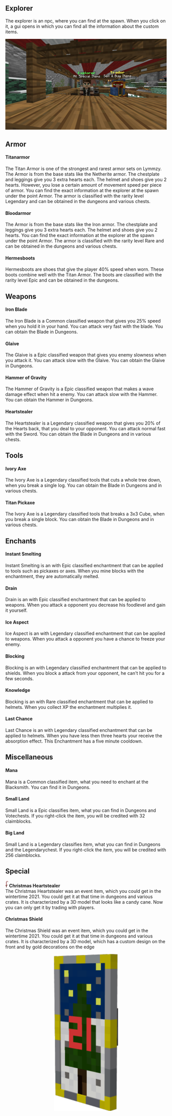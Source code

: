 ## Explorer
The explorer is an npc, where you can find at the spawn. When you click on it, a gui opens in which you can find all the information about the custom items.

<p align="center">
    <img src="https://github.com/gommzystudio/lymmzy_wiki/blob/main/img/explorer.png?raw=true" width="600px"></img>
</p>

## Armor
#### Titanarmor
The Titan Armor is one of the strongest and rarest armor sets on Lymmzy. The Armor is from the base stats like the Netherite armor. The chestplate and leggings give you 3 extra hearts each. The helmet and shoes give you 2 hearts. However, you lose a certain amount of movement speed per piece of armor. You can find the exact information at the explorer at the spawn under the point Armor. The armor is classified with the rarity level Legendary and can be obtained in the dungeons and various chests.

#### Bloodarmor
The Armor is from the base stats like the Iron armor. The chestplate and leggings give you 3 extra hearts each. The helmet and shoes give you 2 hearts. You can find the exact information at the explorer at the spawn under the point Armor. The armor is classified with the rarity level Rare and can be obtained in the dungeons and various chests.

#### Hermesboots
Hermesboots are shoes that give the player 40% speed when worn. These boots combine well with the Titan Armor. The boots are classified with the rarity level Epic and can be obtained in the dungeons.

## Weapons
#### Iron Blade
The Iron Blade is a Common classified weapon that gives you 25% speed when you hold it in your hand. You can attack very fast with the blade. You can obtain the Blade in Dungeons.

#### Glaive
The Glaive is a Epic classified weapon that gives you enemy slowness when you attack it. You can attack slow with the Glaive. You can obtain the Glaive in Dungeons.

#### Hammer of Gravity
The Hammer of Gravity is a Epic classified weapon that makes a wave damage effect when hit a enemy. You can attack slow with the Hammer. You can obtain the Hammer in Dungeons.

#### Heartstealer
The Heartstealer is a Legendary classified weapon that gives you 20% of the Hearts back, that you deal to your opponent. You can attack normal fast with the Sword. You can obtain the Blade in Dungeons and in various chests.

## Tools
#### Ivory Axe
The Ivory Axe is a Legendary classified tools that cuts a whole tree down, when you break a single log. You can obtain the Blade in Dungeons and in various chests.

#### Titan Pickaxe
The Ivory Axe is a Legendary classified tools that breaks a 3x3 Cube, when you break a single block. You can obtain the Blade in Dungeons and in various chests.

## Enchants
#### Instant Smelting
Instant Smelting is an with Epic classified enchantment that can be applied to tools such as pickaxes or axes. When you mine blocks with the enchantment, they are automatically melted.

#### Drain
Drain is an with Epic classified enchantment that can be applied to weapons. When you attack a opponent you decrease his foodlevel and gain it yourself.

#### Ice Aspect
Ice Aspect is an with Legendary classified enchantment that can be applied to weapons. When you attack a opponent you have a chance to freeze your enemy.

#### Blocking
Blocking is an with Legendary classified enchantment that can be applied to shields. When you block a attack from your opponent, he can't hit you for a few seconds.

#### Knowledge
Blocking is an with Rare classified enchantment that can be applied to helmets. When you collect XP the enchantment multiplies it.

#### Last Chance
Last Chance is an with Legendary classified enchantment that can be applied to helmets. When you have less then three hearts your receive the absorption effect. This Enchantment has a five minute cooldown.

## Miscellaneous
#### Mana
Mana is a Common classified item, what you need to enchant at the Blacksmith. You can find it in Dungeons.

#### Small Land
Small Land is a Epic classifies item, what you can find in Dungeons and Votechests. If you right-click the item, you will be credited with 32 claimblocks.

#### Big Land
Small Land is a Legendary classifies item, what you can find in Dungeons and the Legendarychest. If you right-click the item, you will be credited with 256 claimblocks.

## Special

<b><img src="https://github.com/gommzystudio/lymmzy_wiki/blob/main/img/christmas_sword.png?raw=true" height="20px"></img> Christmas Heartstealer</b><br>
The Christmas Heartstealer was an event item, which you could get in the wintertime 2021. You could get it at that time in dungeons and various crates. It is characterized by a 3D model that looks like a candy cane. Now you can only get it by trading with players.

#### Christmas Shield
The Christmas Shield was an event item, which you could get in the wintertime 2021. You could get it at that time in dungeons and various crates. It is characterized by a 3D model, which has a custom design on the front and by gold decorations on the edge

<p align="center">
    <img src="https://github.com/gommzystudio/lymmzy_wiki/blob/main/img/christmas_shield.png?raw=true" width="200px"></img>
</p>
